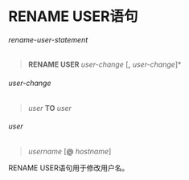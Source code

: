 # RENAME USER语句

###### rename-user-statement
> **RENAME USER** *user-change* [**,** *user-change*]\*

###### user-change
> *user* **TO** *user*

###### user
> *username* [**@** *hostname*]

RENAME USER语句用于修改用户名。